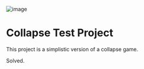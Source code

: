 ![image](https://user-images.githubusercontent.com/1713032/170317085-4d209b94-6d7b-44d9-b643-1d0c8c45c1b5.png)

# Collapse Test Project

This project is a simplistic version of a collapse game. 

Solved.